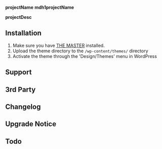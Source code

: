 __projectName__
__mdh1projectName__

__projectDesc__


Installation
------------

1. Make sure you have [THE MASTER](https://github.com/Xiphe/THEMASTER) installed.
2. Upload the theme directory to the `/wp-content/themes/` directory
3. Activate the theme through the 'Design/Themes' menu in WordPress


Support
-------




3rd Party
---------




Changelog
---------




Upgrade Notice
--------------




Todo
----

